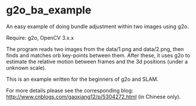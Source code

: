 # g2o_ba_example
An easy example of doing bundle adjustment within two images using g2o. 

Require: g2o, OpenCV 3.x.x

The program reads two images from the data/1.png and data/2.png, then finds and matches orb key-points between them. After these, it uses g2o to estimate the relative motion between frames and the 3d positions (under a unknown scale).

This is an example written for the beginners of g2o and SLAM.

For more details please see the corresponding blog: http://www.cnblogs.com/gaoxiang12/p/5304272.html (in Chinese only).

